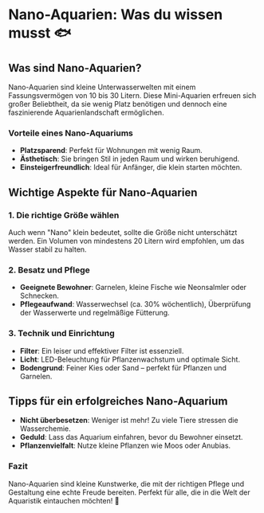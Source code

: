 
# Nano-Aquarien: Was du wissen musst 🐟

## Was sind Nano-Aquarien?
Nano-Aquarien sind kleine Unterwasserwelten mit einem Fassungsvermögen von 10 bis 30 Litern. Diese Mini-Aquarien erfreuen sich großer Beliebtheit, da sie wenig Platz benötigen und dennoch eine faszinierende Aquarienlandschaft ermöglichen.

### Vorteile eines Nano-Aquariums
- **Platzsparend**: Perfekt für Wohnungen mit wenig Raum.
- **Ästhetisch**: Sie bringen Stil in jeden Raum und wirken beruhigend.
- **Einsteigerfreundlich**: Ideal für Anfänger, die klein starten möchten.

## Wichtige Aspekte für Nano-Aquarien
### 1. Die richtige Größe wählen
Auch wenn "Nano" klein bedeutet, sollte die Größe nicht unterschätzt werden. Ein Volumen von mindestens 20 Litern wird empfohlen, um das Wasser stabil zu halten.

### 2. Besatz und Pflege
- **Geeignete Bewohner**: Garnelen, kleine Fische wie Neonsalmler oder Schnecken.
- **Pflegeaufwand**: Wasserwechsel (ca. 30% wöchentlich), Überprüfung der Wasserwerte und regelmäßige Fütterung.

### 3. Technik und Einrichtung
- **Filter**: Ein leiser und effektiver Filter ist essenziell.
- **Licht**: LED-Beleuchtung für Pflanzenwachstum und optimale Sicht.
- **Bodengrund**: Feiner Kies oder Sand – perfekt für Pflanzen und Garnelen.

## Tipps für ein erfolgreiches Nano-Aquarium
- **Nicht überbesetzen**: Weniger ist mehr! Zu viele Tiere stressen die Wasserchemie.
- **Geduld**: Lass das Aquarium einfahren, bevor du Bewohner einsetzt.
- **Pflanzenvielfalt**: Nutze kleine Pflanzen wie Moos oder Anubias.

### Fazit
Nano-Aquarien sind kleine Kunstwerke, die mit der richtigen Pflege und Gestaltung eine echte Freude bereiten. Perfekt für alle, die in die Welt der Aquaristik eintauchen möchten! 🌱

